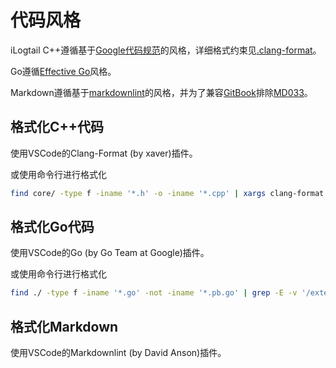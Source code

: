 # 代码风格

iLogtail C++遵循基于[Google代码规范](https://google.github.io/styleguide/cppguide.html)的风格，详细格式约束见[.clang-format](https://github.com/alibaba/loongcollector/blob/main/.clang-format)。

Go遵循[Effective Go](https://go.dev/doc/effective_go)风格。

Markdown遵循基于[markdownlint](<https://github.com/DavidAnson/markdownlint/blob/main/doc/Rules.md>)的风格，并为了兼容[GitBook](https://docs.gitbook.com/editing-content/rich-content/with-command-palette#hints-and-callouts)排除[MD033](<https://github.com/DavidAnson/markdownlint/blob/main/doc/Rules.md#md033---inline-html>)。

## 格式化C++代码

使用VSCode的Clang-Format (by xaver)插件。

或使用命令行进行格式化

```bash
find core/ -type f -iname '*.h' -o -iname '*.cpp' | xargs clang-format -i
```

## 格式化Go代码

使用VSCode的Go (by Go Team at Google)插件。

或使用命令行进行格式化

```bash
find ./ -type f -iname '*.go' -not -iname '*.pb.go' | grep -E -v '/external/' | xargs gofmt -w
```

## 格式化Markdown

使用VSCode的Markdownlint (by David Anson)插件。
